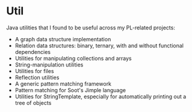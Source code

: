 # Util
Java utilities that I found to be useful across my PL-related projects:
* A graph data structure implementation
* Relation data structures: binary, ternary, with and without functional dependencies
* Utilities for manipulating collections and arrays
* String-manipulation utilities
* Utilities for files
* Reflection utilities
* A generic pattern matching framework
* Pattern matching for Soot's Jimple language
* Utilities for StringTemplate, especially for automatically printing out a tree of objects